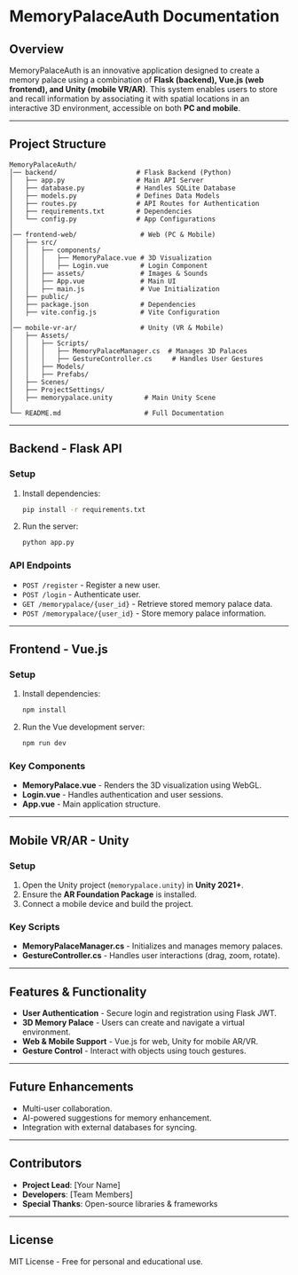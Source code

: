 # MemoryPalaceAuth Documentation

## Overview
MemoryPalaceAuth is an innovative application designed to create a memory palace using a combination of **Flask (backend), Vue.js (web frontend), and Unity (mobile VR/AR)**. This system enables users to store and recall information by associating it with spatial locations in an interactive 3D environment, accessible on both **PC and mobile**.

---

## Project Structure

```
MemoryPalaceAuth/
│── backend/                    # Flask Backend (Python)
│   ├── app.py                  # Main API Server
│   ├── database.py             # Handles SQLite Database
│   ├── models.py               # Defines Data Models
│   ├── routes.py               # API Routes for Authentication
│   ├── requirements.txt        # Dependencies
│   └── config.py               # App Configurations
│
│── frontend-web/                # Web (PC & Mobile)
│   ├── src/
│   │   ├── components/
│   │   │   ├── MemoryPalace.vue # 3D Visualization
│   │   │   ├── Login.vue        # Login Component
│   │   ├── assets/              # Images & Sounds
│   │   ├── App.vue              # Main UI
│   │   ├── main.js              # Vue Initialization
│   ├── public/
│   ├── package.json             # Dependencies
│   ├── vite.config.js           # Vite Configuration
│
│── mobile-vr-ar/                # Unity (VR & Mobile)
│   ├── Assets/
│   │   ├── Scripts/
│   │   │   ├── MemoryPalaceManager.cs  # Manages 3D Palaces
│   │   │   ├── GestureController.cs     # Handles User Gestures
│   │   ├── Models/
│   │   ├── Prefabs/
│   ├── Scenes/
│   ├── ProjectSettings/
│   ├── memorypalace.unity        # Main Unity Scene
│
└── README.md                     # Full Documentation
```

---

## Backend - Flask API

### Setup
1. Install dependencies:
   ```sh
   pip install -r requirements.txt
   ```
2. Run the server:
   ```sh
   python app.py
   ```

### API Endpoints
- `POST /register` - Register a new user.
- `POST /login` - Authenticate user.
- `GET /memorypalace/{user_id}` - Retrieve stored memory palace data.
- `POST /memorypalace/{user_id}` - Store memory palace information.

---

## Frontend - Vue.js

### Setup
1. Install dependencies:
   ```sh
   npm install
   ```
2. Run the Vue development server:
   ```sh
   npm run dev
   ```

### Key Components
- **MemoryPalace.vue** - Renders the 3D visualization using WebGL.
- **Login.vue** - Handles authentication and user sessions.
- **App.vue** - Main application structure.

---

## Mobile VR/AR - Unity

### Setup
1. Open the Unity project (`memorypalace.unity`) in **Unity 2021+**.
2. Ensure the **AR Foundation Package** is installed.
3. Connect a mobile device and build the project.

### Key Scripts
- **MemoryPalaceManager.cs** - Initializes and manages memory palaces.
- **GestureController.cs** - Handles user interactions (drag, zoom, rotate).

---

## Features & Functionality
- **User Authentication** - Secure login and registration using Flask JWT.
- **3D Memory Palace** - Users can create and navigate a virtual environment.
- **Web & Mobile Support** - Vue.js for web, Unity for mobile AR/VR.
- **Gesture Control** - Interact with objects using touch gestures.

---

## Future Enhancements
- Multi-user collaboration.
- AI-powered suggestions for memory enhancement.
- Integration with external databases for syncing.

---

## Contributors
- **Project Lead**: [Your Name]
- **Developers**: [Team Members]
- **Special Thanks**: Open-source libraries & frameworks

---

## License
MIT License - Free for personal and educational use.

